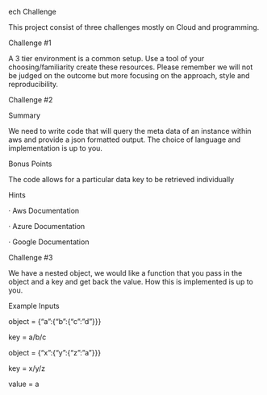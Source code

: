 ech Challenge

This project consist of three challenges mostly on Cloud and programming.

Challenge #1

A 3 tier environment is a common setup. Use a tool of your choosing/familiarity create these resources. Please remember we will not be judged on the outcome but more focusing on the approach, style and reproducibility.

Challenge #2

Summary

We need to write code that will query the meta data of an instance within aws and provide a json formatted output. The choice of language and implementation is up to you.

Bonus Points

The code allows for a particular data key to be retrieved individually

Hints

· Aws Documentation

· Azure Documentation

· Google Documentation

Challenge #3

We have a nested object, we would like a function that you pass in the object and a key and get back the value. How this is implemented is up to you.

Example Inputs

object = {“a”:{“b”:{“c”:”d”}}}

key = a/b/c

object = {“x”:{“y”:{“z”:”a”}}}

key = x/y/z

value = a